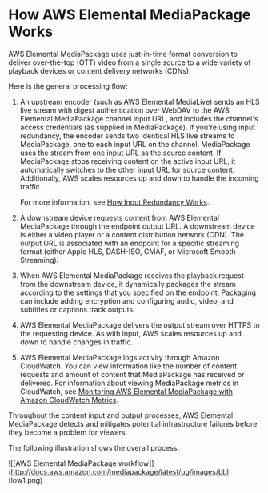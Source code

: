 # How AWS Elemental MediaPackage Works<a name="what-is-flow"></a>

AWS Elemental MediaPackage uses just\-in\-time format conversion to deliver over\-the\-top \(OTT\) video from a single source to a wide variety of playback devices or content delivery networks \(CDNs\)\.

Here is the general processing flow:

1. An upstream encoder \(such as AWS Elemental MediaLive\) sends an HLS live stream with digest authentication over WebDAV to the AWS Elemental MediaPackage channel input URL, and includes the channel's access credentials \(as supplied in MediaPackage\)\. If you're using input redundancy, the encoder sends two identical HLS live streams to MediaPackage, one to each input URL on the channel\. MediaPackage uses the stream from one input URL as the source content\. If MediaPackage stops receiving content on the active input URL, it automatically switches to the other input URL for source content\. Additionally, AWS scales resources up and down to handle the incoming traffic\.

   For more information, see [How Input Redundancy Works](what-is-flow-ir.md)\.

1. A downstream device requests content from AWS Elemental MediaPackage through the endpoint output URL\. A downstream device is either a video player or a content distribution network \(CDN\)\. The output URL is associated with an endpoint for a specific streaming format \(either Apple HLS, DASH\-ISO, CMAF, or Microsoft Smooth Streaming\)\.

1. When AWS Elemental MediaPackage receives the playback request from the downstream device, it dynamically packages the stream according to the settings that you specified on the endpoint\. Packaging can include adding encryption and configuring audio, video, and subtitles or captions track outputs\.

1. AWS Elemental MediaPackage delivers the output stream over HTTPS to the requesting device\. As with input, AWS scales resources up and down to handle changes in traffic\.

1. AWS Elemental MediaPackage logs activity through Amazon CloudWatch\. You can view information like the number of content requests and amount of content that MediaPackage has received or delivered\. For information about viewing MediaPackage metrics in CloudWatch, see [Monitoring AWS Elemental MediaPackage with Amazon CloudWatch Metrics](monitoring-cloudwatch.md)\.

Throughout the content input and output processes, AWS Elemental MediaPackage detects and mitigates potential infrastructure failures before they become a problem for viewers\. 

The following illustration shows the overall process\.

![\[AWS Elemental MediaPackage workflow\]](http://docs.aws.amazon.com/mediapackage/latest/ug/images/bbl flow1.png)